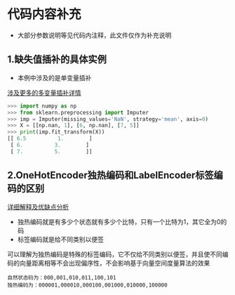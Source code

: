 # 代码内容补充

- 大部分参数说明等见代码内注释，此文件仅作为补充说明

## 1.缺失值插补的具体实例

- 本例中涉及的是单变量插补

[涉及更多的多变量插补详情](<https://sklearn.apachecn.org/docs/0.21.3/41.html>)

```python
>>> import numpy as np
>>> from sklearn.preprocessing import Imputer
>>> imp = Imputer(missing_values='NaN', strategy='mean', axis=0)
>>> X = [[np.nan, 1], [6, np.nan], [7, 5]]
>>> print(imp.fit_transform(X))                           
[[ 6.5          1.        ]
 [ 6.          3.        ]
 [ 7.          5.        ]]
```

## 2.OneHotEncoder独热编码和LabelEncoder标签编码的区别

[详细解释及优缺点分析](<https://www.cnblogs.com/king-lps/p/7846414.html>)

- 独热编码就是有多少个状态就有多少个比特，只有一个比特为1，其它全为0的码
- 标签编码就是给不同类别以便签

可以理解为独热编码是特殊的标签编码，它不仅给不同类别以便签，并且使不同编码的向量距离相等不会出现偏序性，不会影响基于向量空间度量算法的效果

```
自然状态码为：000,001,010,011,100,101
独热编码为：000001,000010,000100,001000,010000,100000
```

